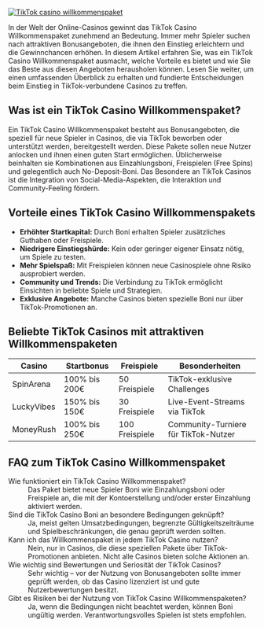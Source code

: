 [![TikTok casino willkommenspaket](https://123-caf.pages.dev/gitsignup.png)](https://vrmoo.ru/Bt82HjjY)

<p>In der Welt der Online-Casinos gewinnt das TikTok Casino Willkommenspaket zunehmend an Bedeutung. Immer mehr Spieler suchen nach attraktiven Bonusangeboten, die ihnen den Einstieg erleichtern und die Gewinnchancen erhöhen. In diesem Artikel erfahren Sie, was ein TikTok Casino Willkommenspaket ausmacht, welche Vorteile es bietet und wie Sie das Beste aus diesen Angeboten herausholen können. Lesen Sie weiter, um einen umfassenden Überblick zu erhalten und fundierte Entscheidungen beim Einstieg in TikTok-verbundene Casinos zu treffen.</p>  <h2>Was ist ein TikTok Casino Willkommenspaket?</h2> <p>Ein TikTok Casino Willkommenspaket besteht aus Bonusangeboten, die speziell für neue Spieler in Casinos, die via TikTok beworben oder unterstützt werden, bereitgestellt werden. Diese Pakete sollen neue Nutzer anlocken und ihnen einen guten Start ermöglichen. Üblicherweise beinhalten sie Kombinationen aus Einzahlungsboni, Freispielen (Free Spins) und gelegentlich auch No-Deposit-Boni. Das Besondere an TikTok Casinos ist die Integration von Social-Media-Aspekten, die Interaktion und Community-Feeling fördern.</p>  <h2>Vorteile eines TikTok Casino Willkommenspakets</h2> <ul>   <li><strong>Erhöhter Startkapital:</strong> Durch Boni erhalten Spieler zusätzliches Guthaben oder Freispiele.</li>   <li><strong>Niedrigere Einstiegshürde:</strong> Kein oder geringer eigener Einsatz nötig, um Spiele zu testen.</li>   <li><strong>Mehr Spielspaß:</strong> Mit Freispielen können neue Casinospiele ohne Risiko ausprobiert werden.</li>   <li><strong>Community und Trends:</strong> Die Verbindung zu TikTok ermöglicht Einsichten in beliebte Spiele und Strategien.</li>   <li><strong>Exklusive Angebote:</strong> Manche Casinos bieten spezielle Boni nur über TikTok-Promotionen an.</li> </ul>  <h2>Beliebte TikTok Casinos mit attraktiven Willkommenspaketen</h2> <table>   <thead>     <tr>       <th>Casino</th>       <th>Startbonus</th>       <th>Freispiele</th>       <th>Besonderheiten</th>     </tr>   </thead>   <tbody>     <tr>       <td>SpinArena</td>       <td>100% bis 200€</td>       <td>50 Freispiele</td>       <td>TikTok-exklusive Challenges</td>     </tr>     <tr>       <td>LuckyVibes</td>       <td>150% bis 150€</td>       <td>30 Freispiele</td>       <td>Live-Event-Streams via TikTok</td>     </tr>     <tr>       <td>MoneyRush</td>       <td>100% bis 250€</td>       <td>100 Freispiele</td>       <td>Community-Turniere für TikTok-Nutzer</td>     </tr>   </tbody> </table>  <h2>FAQ zum TikTok Casino Willkommenspaket</h2> <dl>   <dt>Wie funktioniert ein TikTok Casino Willkommenspaket?</dt>   <dd>Das Paket bietet neue Spieler Boni wie Einzahlungsboni oder Freispiele an, die mit der Kontoerstellung und/oder erster Einzahlung aktiviert werden.</dd>    <dt>Sind die TikTok Casino Boni an besondere Bedingungen geknüpft?</dt>   <dd>Ja, meist gelten Umsatzbedingungen, begrenzte Gültigkeitszeiträume und Spielbeschränkungen, die genau geprüft werden sollten.</dd>    <dt>Kann ich das Willkommenspaket in jedem TikTok Casino nutzen?</dt>   <dd>Nein, nur in Casinos, die diese speziellen Pakete über TikTok-Promotionen anbieten. Nicht alle Casinos bieten solche Aktionen an.</dd>    <dt>Wie wichtig sind Bewertungen und Seriosität der TikTok Casinos?</dt>   <dd>Sehr wichtig – vor der Nutzung von Bonusangeboten sollte immer geprüft werden, ob das Casino lizenziert ist und gute Nutzerbewertungen besitzt.</dd>    <dt>Gibt es Risiken bei der Nutzung von TikTok Casino Willkommenspaketen?</dt>   <dd>Ja, wenn die Bedingungen nicht beachtet werden, können Boni ungültig werden. Verantwortungsvolles Spielen ist stets empfohlen.</dd> </dl>